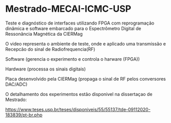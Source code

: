 # Mestrado-MECAI-ICMC-USP
Teste e diagnóstico de interfaces utilizando FPGA com reprogramação dinâmica e software embarcado para o Espectrômetro Digital de Ressonância Magnética da CIERMag

O video representa o ambiente de teste, onde e aplicado uma transmissão e Recepcão do sinal de Radiofrequencia(RF)

Software (gerencia o experimento e controla o harware (FPGA))

Hardware (processa os sinais digitais)

Placa desenvolvido pela CIERMag  (propaga o sinal de RF pelos conversores DAC/ADC)

O detalhamento dos experimentos estão disponivel na dissertaçao de Mestrado:


https://www.teses.usp.br/teses/disponiveis/55/55137/tde-09112020-183839/pt-br.php

